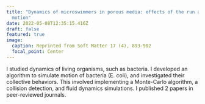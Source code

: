 ```yaml
---
title: "Dynamics of microswimmers in porous media: effects of the run and tumble
  motion"
date: 2022-05-08T12:35:15.416Z
draft: false
featured: true
image:
  caption: Reprinted from Soft Matter 17 (4), 893-902
  focal_point: Center
---
```

I studied dynamics of living organisms, such as bacteria. I developed an algorithm to simulate motion of bacteria (E. coli), and investigated their collective behaviors. This involved implementing a Monte-Carlo algorithm, a collision detection, and fluid dynamics simulations. I published 2 papers in peer-reviewed journals.
